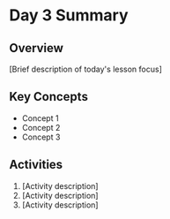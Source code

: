 # Day 3 Summary

## Overview
[Brief description of today's lesson focus]

## Key Concepts
- Concept 1
- Concept 2
- Concept 3

## Activities
1. [Activity description]
2. [Activity description]
3. [Activity description]
